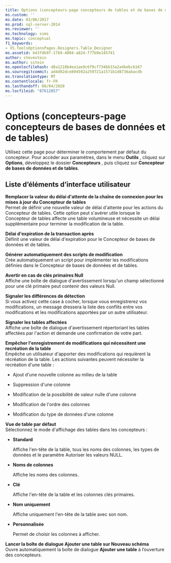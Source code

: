 ```yaml
---
title: Options (concepteurs-page concepteurs de tables et de bases de données) | Microsoft Docs
ms.custom: ''
ms.date: 03/06/2017
ms.prod: sql-server-2014
ms.reviewer: ''
ms.technology: ssms
ms.topic: conceptual
f1_keywords:
- VS.ToolsOptionsPages.Designers.Table_Designer
ms.assetid: b43f4b97-17b9-4004-a824-f77b9e145741
author: stevestein
ms.author: sstein
ms.openlocfilehash: d8a1218b4ea1ae9c6f9cf734bb33a2a4bebcb167
ms.sourcegitcommit: ad4d92dce894592a259721a1571b1d8736abacdb
ms.translationtype: MT
ms.contentlocale: fr-FR
ms.lasthandoff: 08/04/2020
ms.locfileid: "87612057"
---
```

# <a name="options-designers-table-and-database-designers-page"></a>Options (concepteurs-page concepteurs de bases de données et de tables)
  Utilisez cette page pour déterminer le comportement par défaut du concepteur. Pour accéder aux paramètres, dans le menu **Outils** , cliquez sur **Options**, développez le dossier **Concepteurs** , puis cliquez sur **Concepteur de bases de données et de tables**.  
  
## <a name="ui-element-list"></a>Liste d’éléments d’interface utilisateur  
 **Remplacer la valeur du délai d'attente de la chaîne de connexion pour les mises à jour du Concepteur de tables**  
 Permet de définir une nouvelle valeur de délai d'attente pour les actions du Concepteur de tables. Cette option peut s'avérer utile lorsque le Concepteur de tables affecte une table volumineuse et nécessite un délai supplémentaire pour terminer la modification de la table.  
  
 **Délai d'expiration de la transaction après**  
 Définit une valeur de délai d'expiration pour le Concepteur de bases de données et de tables.  
  
 **Générer automatiquement des scripts de modification**  
 Crée automatiquement un script pour implémenter les modifications définies dans le Concepteur de bases de données et de tables.  
  
 **Avertir en cas de clés primaires Null**  
 Affiche une boîte de dialogue d'avertissement lorsqu'un champ sélectionné pour une clé primaire peut contenir des valeurs Null.  
  
 **Signaler les différences de détection**  
 Si vous activez cette case à cocher, lorsque vous enregistrerez vos modifications, un message dressera la liste des conflits entre vos modifications et les modifications apportées par un autre utilisateur.  
  
 **Signaler les tables affectées**  
 Affiche une boîte de dialogue d'avertissement répertoriant les tables affectées par l'action et demande une confirmation de votre part.  
  
 **Empêcher l'enregistrement de modifications qui nécessitent une recréation de la table**  
 Empêche un utilisateur d'apporter des modifications qui requièrent la récréation de la table. Les actions suivantes peuvent nécessiter la recréation d'une table :  
  
-   Ajout d'une nouvelle colonne au milieu de la table  
  
-   Suppression d'une colonne  
  
-   Modification de la possibilité de valeur nulle d'une colonne  
  
-   Modification de l'ordre des colonnes  
  
-   Modification du type de données d'une colonne  
  
 **Vue de table par défaut**  
 Sélectionnez le mode d'affichage des tables dans les concepteurs :  
  
-   **Standard**  
  
     Affiche l'en-tête de la table, tous les noms des colonnes, les types de données et le paramètre Autoriser les valeurs NULL.  
  
-   **Noms de colonnes**  
  
     Affiche les noms des colonnes.  
  
-   **Clé**  
  
     Affiche l'en-tête de la table et les colonnes clés primaires.  
  
-   **Nom uniquement**  
  
     Affiche uniquement l'en-tête de la table avec son nom.  
  
-   **Personnalisée**  
  
     Permet de choisir les colonnes à afficher.  
  
 **Lancer la boîte de dialogue Ajouter une table sur Nouveau schéma**  
 Ouvre automatiquement la boîte de dialogue **Ajouter une table** à l’ouverture des concepteurs.  
  
  
